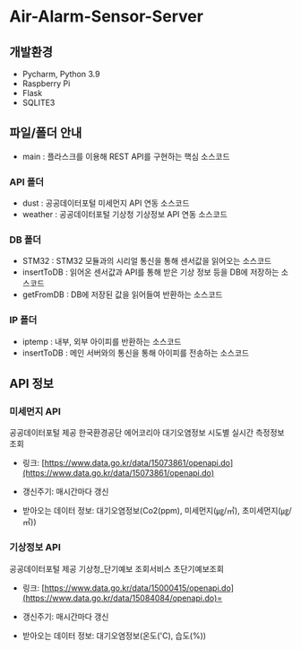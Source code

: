 # Air-Alarm-Sensor-Server

## 개발환경

- Pycharm, Python 3.9
- Raspberry Pi
- Flask
- SQLITE3

## 파일/폴더 안내
- main : 플라스크를 이용해 REST API를 구현하는 핵심 소스코드
### API 폴더
- dust : 공공데이터포털 미세먼지 API 연동 소스코드
- weather : 공공데이터포털 기상청 기상정보 API 연동 소스코드
### DB 폴더
- STM32 : STM32 모듈과의 시리얼 통신을 통해 센서값을 읽어오는 소스코드
- insertToDB : 읽어온 센서값과 API를 통해 받은 기상 정보 등을 DB에 저장하는 소스코드
- getFromDB : DB에 저장된 값을 읽어들여 반환하는 소스코드
### IP 폴더
- iptemp : 내부, 외부 아이피를 반환하는 소스코드
- insertToDB : 메인 서버와의 통신을 통해 아이피를 전송하는 소스코드


## API 정보

### 미세먼지 API 
공공데이터포털 제공
한국환경공단 에어코리아 대기오염정보
시도별 실시간 측정정보 조회

- 링크:
[https://www.data.go.kr/data/15073861/openapi.do](https://www.data.go.kr/data/15073861/openapi.do) 

- 갱신주기:
매시간마다 갱신

- 받아오는 데이터 정보:
대기오염정보(Co2(ppm), 미세먼지(㎍/㎥), 초미세먼지(㎍/㎥))


### 기상정보 API 
공공데이터포털 제공
기상청_단기예보 조회서비스
초단기예보조회

- 링크:
[https://www.data.go.kr/data/15000415/openapi.do](https://www.data.go.kr/data/15084084/openapi.do)=

- 갱신주기:
매시간마다 갱신

- 받아오는 데이터 정보:
대기오염정보(온도('C), 습도(%))

